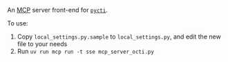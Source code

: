 An [MCP](https://modelcontextprotocol.io/) server front-end for [`pycti`](https://github.com/OpenCTI-Platform/client-python).

To use:

1. Copy `local_settings.py.sample` to `local_settings.py`, and edit the new file to your needs
2. Run `uv run mcp run -t sse mcp_server_octi.py`
